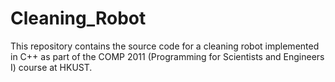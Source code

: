 # Cleaning_Robot
 This repository contains the source code for a cleaning robot implemented in C++ as part of the COMP 2011 (Programming for Scientists and Engineers I) course at HKUST.
